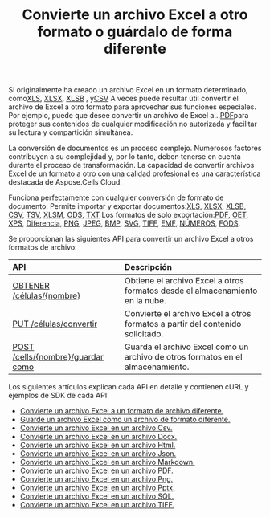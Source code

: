﻿---
title: Convierte un archivo Excel a otro formato o guárdalo de forma diferente
second_title: Aspose.Cells Cloud Documen
linktitle: Conversión y ahorro A
type: docs
url: /es/conversion-and-save-as/
aliases: [/convert-excel/,/convert/]
keywords: File conversion, Format conversion, PDF export, Save file, Save Excel file
description: Aspose.Cells Cloud REST API admite la conversión de archivos de Excel a diversos formatos. El SDK es compatible con diversos lenguajes de desarrollo, como Android, C#, Go, Java, NodeJS, Perl, PHP, Python, Ruby y Swift.
weight: 30
kwords: Conversión de archivos, Conversión de formato, Exportación PDF, Guardar archivo, Guardar archivos Excel, Nube Office, REST API, Hoja de cálculo, PDF, CSV, Json, Markdown, Convertir Excel a diferentes formatos
---
 Si originalmente ha creado un archivo Excel en un formato determinado, como[XLS](https://docs.fileformat.com/spreadsheet/xls/), [XLSX](https://docs.fileformat.com/spreadsheet/xlsx/), [XLSB](https://docs.fileformat.com/spreadsheet/xlsb/) , y[CSV](https://docs.fileformat.com/spreadsheet/csv/) A veces puede resultar útil convertir el archivo de Excel a otro formato para aprovechar sus funciones especiales. Por ejemplo, puede que desee convertir un archivo de Excel a...[PDF](https://docs.fileformat.com/pdf/)para proteger sus contenidos de cualquier modificación no autorizada y facilitar su lectura y compartición simultánea.

La conversión de documentos es un proceso complejo. Numerosos factores contribuyen a su complejidad y, por lo tanto, deben tenerse en cuenta durante el proceso de transformación. La capacidad de convertir archivos Excel de un formato a otro con una calidad profesional es una característica destacada de Aspose.Cells Cloud.

 Funciona perfectamente con cualquier conversión de formato de documento. Permite importar y exportar documentos:[XLS](https://docs.fileformat.com/spreadsheet/xls/), [XLSX](https://docs.fileformat.com/spreadsheet/xlsx/), [XLSB](https://docs.fileformat.com/spreadsheet/xlsb/), [CSV](https://docs.fileformat.com/spreadsheet/csv/), [TSV](https://docs.fileformat.com/spreadsheet/tsv/), [XLSM](https://docs.fileformat.com/spreadsheet/xlsm/), [ODS](https://docs.fileformat.com/spreadsheet/ods/), [TXT](https://docs.fileformat.com/word-processing/txt/) Los formatos de solo exportación:[PDF](https://docs.fileformat.com/pdf/), [OET](https://docs.fileformat.com/spreadsheet/ots/), [XPS](https://docs.fileformat.com/page-description-language/xps/), [Diferencia](https://docs.fileformat.com/spreadsheet/dif/), [PNG](https://docs.fileformat.com/Image/png/), [JPEG](https://docs.fileformat.com/image/jpeg/), [BMP](https://docs.fileformat.com/image/bmp/), [SVG](https://docs.fileformat.com/page-description-language/svg/), [TIFF](https://docs.fileformat.com/image/tiff/), [EMF](https://docs.fileformat.com/image/emf/), [NÚMEROS](https://docs.fileformat.com/spreadsheet/numbers/), [FODS](https://docs.fileformat.com/spreadsheet/fods/).

Se proporcionan las siguientes API para convertir un archivo Excel a otros formatos de archivo:

|API|Descripción|
|:- |:- |
|[OBTENER /células/{nombre}](https://apireference.aspose.cloud/cells/#/Workbook/GetWorkBook)|Obtiene el archivo Excel a otros formatos desde el almacenamiento en la nube.|
|[PUT /células/convertir](https://apireference.aspose.cloud/cells/#/Workbook/PutConvertWorkBook)|Convierte el archivo Excel a otros formatos a partir del contenido solicitado.|
|[POST /cells/{nombre}/guardar como](https://apireference.aspose.cloud/cells/#/SaveAs/PostDocumentSaveAs)|Guarda el archivo Excel como un archivo de otros formatos en el almacenamiento.|

Los siguientes artículos explican cada API en detalle y contienen cURL y ejemplos de SDK de cada API:

- [Convierte un archivo Excel a un formato de archivo diferente.](/cells/es/convert-an-excel-file-to-different-formats)
- [Guarde un archivo Excel como un archivo de formato diferente.](/cells/es/save-an-excel-file-as-other-formats-files)
- [Convierte un archivo Excel en un archivo Csv.](/cells/es/convert-excel-file-to-csv-file)
- [Convierte un archivo Excel en un archivo Docx.](/cells/es/convert-excel-file-to-docx-file)
- [Convierte un archivo Excel en un archivo Html.](/cells/es/convert-excel-file-to-html-file)
- [Convierte un archivo Excel en un archivo Json.](/cells/es/convert-excel-file-to-json-file)
- [Convierte un archivo Excel en un archivo Markdown.](/cells/es/convert-excel-file-to-markdown-file)
- [Convierte un archivo Excel en un archivo PDF.](/cells/es/convert-excel-file-to-pdf-file)
- [Convierte un archivo Excel en un archivo Png.](/cells/es/convert-excel-file-to-png-file)
- [Convierte un archivo Excel en un archivo Pptx.](/cells/es/convert-excel-file-to-pptx-file)
- [Convierte un archivo Excel en un archivo SQL.](/cells/es/convert-excel-file-to-sql-file)
- [Convierte un archivo Excel en un archivo TIFF.](/cells/es/convert-excel-file-to-tiff-file)
